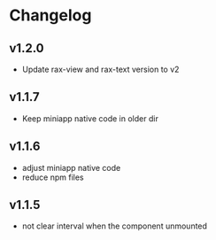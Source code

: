 # Changelog

## v1.2.0

- Update rax-view and rax-text version to v2

## v1.1.7

- Keep miniapp native code in older dir

## v1.1.6

- adjust miniapp native code
- reduce npm files

## v1.1.5 

- not clear interval when the component unmounted
